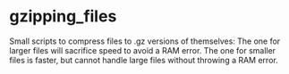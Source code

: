 # gzipping_files
Small scripts to compress files to .gz versions of themselves:
  The one for larger files will sacrifice speed to avoid a RAM error.
  The one for smaller files is faster, but cannot handle large files without throwing a RAM error.
